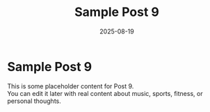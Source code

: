 ﻿---
title: Sample Post 9
date: 2025-08-19
tags: [sample, post]
description: This is a sample description for Post 9.
---

# Sample Post 9

This is some placeholder content for Post 9.  
You can edit it later with real content about music, sports, fitness, or personal thoughts.
